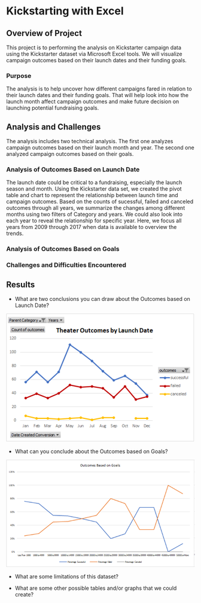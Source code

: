 # Kickstarting with Excel

## Overview of Project
This project is to performing the analysis on Kickstarter campaign data using the Kickstarter dataset via Microsoft Excel tools. We will visualize campaign outcomes based on their launch dates and their funding goals.
### Purpose
The analysis is to help uncover how different campaigns fared in relation to their launch dates and their funding goals. That will help look into how the launch month affect campaign outcomes and make future decision on launching potential fundraising goals.
## Analysis and Challenges
The analysis includes two technical analysis. The first one analyzes campaign outcomes based on their launch month and year. The second one analyzed campaign outcomes based on their goals.

### Analysis of Outcomes Based on Launch Date
The launch date could be critical to a fundraising, especially the launch season and month. Using the Kickstarter data set, we created the pivot table and chart to represent the relationship between launch time and campaign outcomes. Based on the counts of sucessful, failed and canceled outcomes through all years, we summarize the changes among different months using two filters of Category and years. We could also look into each year to reveal the relationship for specific year. Here, we focus all years from 2009 through 2017 when data is available to overview the trends.

### Analysis of Outcomes Based on Goals

### Challenges and Difficulties Encountered

## Results

- What are two conclusions you can draw about the Outcomes based on Launch Date?

![GitHub Dark](https://github.com/hankai26/Campaign_Fund_Analysis/blob/main/resources/Theater_Outcomes_vs_Launch.png)

- What can you conclude about the Outcomes based on Goals?

![GitHub](https://github.com/hankai26/Campaign_Fund_Analysis/blob/main/resources/Outcomes_vs_Goals.png)
- What are some limitations of this dataset?

- What are some other possible tables and/or graphs that we could create?
